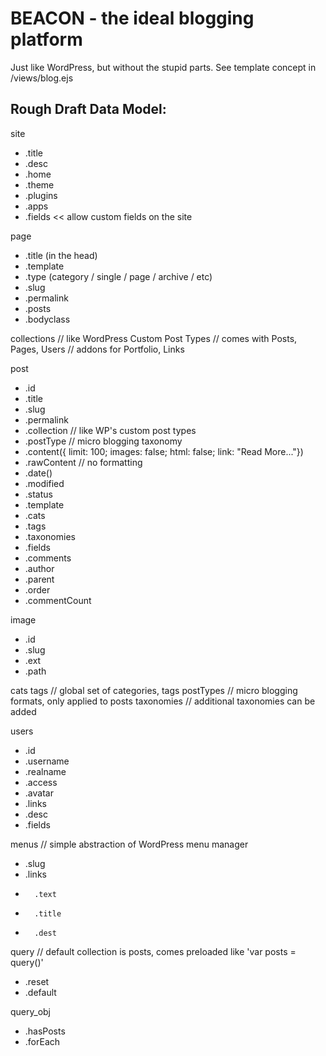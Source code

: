 BEACON - the ideal blogging platform
===

Just like WordPress, but without the stupid parts. See template concept in /views/blog.ejs

Rough Draft Data Model:
---

site

-	.title
-	.desc
-	.home
-	.theme
-	.plugins
-	.apps
-	.fields   	<< allow custom fields on the site	
	
page

-	.title (in the head)
-	.template
-	.type (category / single / page / archive / etc)
-	.slug
-	.permalink
-	.posts
-	.bodyclass
	
collections						// like WordPress Custom Post Types	
								// comes with Posts, Pages, Users
								// addons for Portfolio, Links
								
post
-	.id
-	.title
-	.slug
-	.permalink
-	.collection					// like WP's custom post types
-	.postType					// micro blogging taxonomy
-	.content({ limit: 100; images: false; html: false; link: "Read More..."})
-	.rawContent 				// no formatting
-	.date()
-	.modified
-	.status
-	.template
-	.cats
-	.tags
-	.taxonomies
-	.fields
-	.comments
-	.author	
-	.parent
-	.order
-	.commentCount
	
image
-	.id
-	.slug
-	.ext
-	.path
		
cats
tags			// global set of categories, tags
postTypes		// micro blogging formats, only applied to posts
taxonomies		// additional taxonomies can be added
	
users
-	.id
-	.username
-	.realname
-	.access
-	.avatar
-	.links
-	.desc
-	.fields
	
menus			// simple abstraction of WordPress menu manager
-	.slug
-	.links
-		.text
-		.title
-		.dest
	
query			// default collection is posts, comes preloaded like 'var posts = query()'
-	.reset
-	.default
	
query_obj
-	.hasPosts
-	.forEach